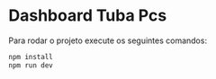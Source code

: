 # Dashboard Tuba Pcs

Para rodar o projeto execute os seguintes comandos:

```bash
npm install
npm run dev
```